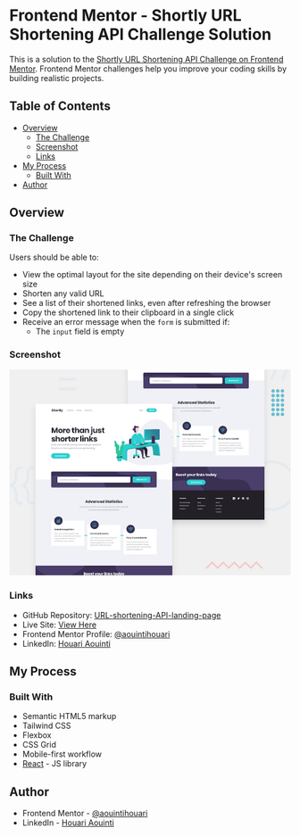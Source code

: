 # Frontend Mentor - Shortly URL Shortening API Challenge Solution

This is a solution to the [Shortly URL Shortening API Challenge on Frontend Mentor](https://www.frontendmentor.io/challenges/url-shortening-api-landing-page-2ce3ob-G). Frontend Mentor challenges help you improve your coding skills by building realistic projects.

## Table of Contents

- [Overview](#overview)
  - [The Challenge](#the-challenge)
  - [Screenshot](#screenshot)
  - [Links](#links)
- [My Process](#my-process)
  - [Built With](#built-with)
- [Author](#author)

## Overview

### The Challenge

Users should be able to:

- View the optimal layout for the site depending on their device's screen size
- Shorten any valid URL
- See a list of their shortened links, even after refreshing the browser
- Copy the shortened link to their clipboard in a single click
- Receive an error message when the `form` is submitted if:
  - The `input` field is empty

### Screenshot

![](./design/desktop-preview.jpg)

### Links

- GitHub Repository: [URL-shortening-API-landing-page](https://github.com/aouintihouari/URL-shortening-API-landing-page)
- Live Site: [View Here](https://aouintihouari.github.io/URL-shortening-API-landing-page/)
- Frontend Mentor Profile: [@aouintihouari](https://www.frontendmentor.io/profile/aouintihouari)
- LinkedIn: [Houari Aouinti](https://www.linkedin.com/in/houariaouinti/)

## My Process

### Built With

- Semantic HTML5 markup
- Tailwind CSS
- Flexbox
- CSS Grid
- Mobile-first workflow
- [React](https://react.dev/) - JS library

## Author

- Frontend Mentor - [@aouintihouari](https://www.frontendmentor.io/profile/aouintihouari)
- LinkedIn - [Houari Aouinti](https://www.linkedin.com/in/houariaouinti/)
